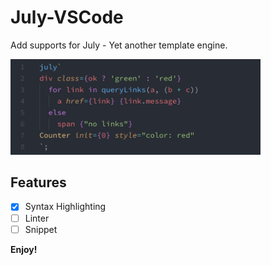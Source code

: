 # July-VSCode

Add supports for July - Yet another template engine.

<img src="https://github.com/hsiaosiyuan0/july/raw/master/packages/vscode/screenshot.png" width="400" />

## Features

* [x] Syntax Highlighting
* [ ] Linter
* [ ] Snippet

**Enjoy!**

